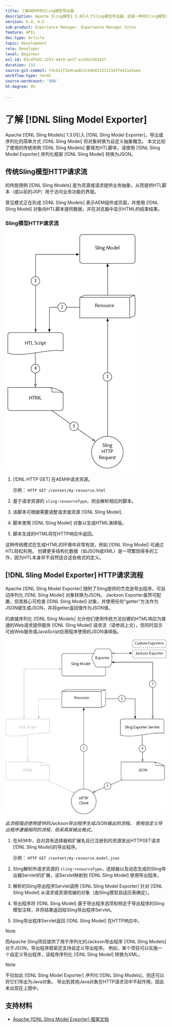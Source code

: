 ```yaml
---
title: 了解AEM中的Sling模型导出器
description: Apache Sling模型1.3.0引入了Sling模型导出器，这是一种将Sling模型对象导出或序列化为自定义抽象对象的简单方法。 本文比较了使用Sling模型填充HTL脚本的传统用例，并利用Sling模型导出器框架将Sling模型序列化为JSON。
version: 6.4, 6.5
sub-product: Experience Manager, Experience Manager Sites
feature: APIs
doc-type: Article
topic: Development
role: Developer
level: Beginner
exl-id: 03cdf5d1-3253-44c9-ae1f-ec5d3c562427
duration: 133
source-git-commit: f4c621f3a9caa8c2c64b8323312343fe421a5aee
workflow-type: tm+mt
source-wordcount: '568'
ht-degree: 0%

---
```


# 了解 [!DNL Sling Model Exporter]

Apache [!DNL Sling Models] 1.3.0引入 [!DNL Sling Model Exporter]，导出或序列化的简单方式 [!DNL Sling Model] 将对象转换为自定义抽象概念。 本文比较了使用的传统用例 [!DNL Sling Models] 要填充HTL脚本，请使用 [!DNL Sling Model Exporter] 序列化框架 [!DNL Sling Model] 转换为JSON。

## 传统Sling模型HTTP请求流

的传统用例 [!DNL Sling Models] 是为资源或请求提供业务抽象，从而提供HTL脚本（或以前的JSP）用于访问业务功能的界面。

常见模式正在形成 [!DNL Sling Models] 表示AEM组件或页面，并使用 [!DNL Sling Model] 对象向HTL脚本提供数据，并在浏览器中显示HTML的结束结果。

### Sling模型HTTP请求流

![Sling模型请求流程](./assets/understand-sling-model-exporter/sling-model-request-flow.png)

1. [!DNL HTTP GET] 在AEM中请求资源。

   示例： `HTTP GET /content/my-resource.html`

1. 基于请求资源的 `sling:resourceType`，则会解析相应的脚本。

1. 该脚本可根据需要调整请求或资源 [!DNL Sling Model].

1. 脚本使用 [!DNL Sling Model] 对象以生成HTML演绎版。

1. 脚本生成的HTML将在HTTP响应中返回。

这种传统模式在生成HTML的环境中非常有效，例如 [!DNL Sling Model] 可通过HTL轻松利用。 创建更多结构化数据（如JSON或XML）是一项繁琐得多的工作，因为HTL本身并不自然适合这些格式的定义。

## [!DNL Sling Model Exporter] HTTP请求流程

Apache [!DNL Sling Model Exporter] 随附了Sling提供的杰克逊导出程序，可自动序列化 [!DNL Sling Model] 对象转换为JSON。 Jackson Exporter虽然可配置，但其核心可检查 [!DNL Sling Model] 对象，并使用任何“getter”方法作为JSON键生成JSON，并将getter返回值作为JSON值。

的直接序列化 [!DNL Sling Models] 允许他们使用传统方法创建的HTML响应为普通的Web请求提供服务 [!DNL Sling Model] 请求流（请参阅上文），但同时显示可由Web服务或JavaScript应用程序使用的JSON演绎版。

![Sling模型导出器HTTP请求流](./assets/understand-sling-model-exporter/sling-model-exporter-request-flow.png)

*此流程描述使用提供的Jackson导出程序生成JSON输出的流程。 使用自定义导出程序遵循相同的流程，但采用其输出格式。*

1. 在AEM中，会对具有选择器和扩展名且已注册到的资源发出HTTPGET请求 [!DNL Sling Model]的导出程序。

   示例： `HTTP GET /content/my-resource.model.json`

1. Sling解析所请求资源的 `sling:resourceType`，选择器以及动态生成的Sling导出器Servlet的扩展，该Servlet映射到 [!DNL Sling Model] 使用导出程序。
1. 解析的Sling导出程序Servlet调用 [!DNL Sling Model Exporter] 针对 [!DNL Sling Model] 从请求或资源改编的对象（由Sling模型自适应表确定）。
1. 导出程序将 [!DNL Sling Model] 基于导出程序选项和特定于导出程序的Sling模型注释，并将结果返回给Sling导出程序Servlet。
1. Sling导出程序Servlet返回 [!DNL Sling Model] 在HTTP响应中。

>[!NOTE]
>
>而Apache Sling项目提供了用于序列化的Jackson导出程序 [!DNL Sling Models] 对于JSON，导出程序框架还支持自定义导出程序。 例如，某个项目可以实施一个自定义导出程序，该程序序列化 [!DNL Sling Model] 转换为XML。

>[!NOTE]
>
>不仅如此 [!DNL Sling Model Exporter] *序列化* [!DNL Sling Models]，则还可以将它们导出为Java对象。 导出到其他Java对象在HTTP请求流中不起作用，因此未出现在上图中。

## 支持材料

* [Apache [!DNL Sling Model Exporter] 框架文档](https://sling.apache.org/documentation/bundles/models.html#exporter-framework-since-130)
